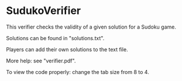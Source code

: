 # SudukoVerifier

This verifier checks the validity of a given solution for a Sudoku game.

Solutions can be found in "solutions.txt".

Players can add their own solutions to the text file.

More help: see "verifier.pdf".

To view the code properly: change the tab size from 8 to 4.
